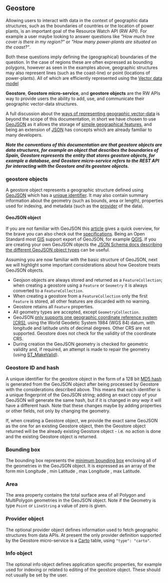 ## Geostore

Allowing users to interact with data in the context of geographic data structures, such as the boundaries of countries or the location of power plants, is an important goal of the Resource Watch API (RW API). For example a user maybe looking to answer questions like *"How much tree cover is there in my region?"* or *"How many power-plants are situated on the coast?"*.

Both these questions imply defining the (geographical) boundaries of the question. In the case of regions these are often expressed as bounding polygons, however as seen in the examples above, geographic structures may also represent lines (such as the coast-line) or point (locations of power-plants). All of which are efficiently represented using the [Vector data model](https://www.spatialpost.com/raster-vector-data-model/)  

**Geostore**, **Geostore micro-service**, and **geostore objects** are the RW APIs way to provide users the ability to add, use, and communicate their geographic vector-data structures.

A full discussion about the [ways of representing geographic vector-data](https://en.wikipedia.org/wiki/Comparison_of_GIS_vector_file_formats) is beyond the scope of this documentation, in short we have chosen to use [GeoJSON](https://en.wikipedia.org/wiki/GeoJSON) as it allows the storage of [simple geographical features](https://en.wikipedia.org/wiki/Simple_Features), and being an extension of [JSON](https://es.wikipedia.org/wiki/JSON) has concepts which are already familiar to many developers.

***Note the conventions of this documentation are that geostore objects are data structures, for example an object that describes the boundaries of Spain, Geostore represents the entity that stores geostore objects, for example a database, and Geostore micro-service refers to the REST API for interacting with the Geostore and its geostore objects.***

### geostore objects

A geostore object represents a geographic structure defined using [GeoJSON](#geojson-object) which has a [unique identifier](#geostore-id-and-hash). It may also contain summary information about the geometry (such as bounds, area or length), properties used for indexing, and metadata (such as the [provider](#provider-object) of the data).

#### GeoJSON object

If you are not familiar with GeoJSON this [article](https://developer.here.com/blog/an-introduction-to-geojson) gives a quick overview, for the brave you can also check out the [specifications](https://geojson.org/). Being an Open Standard most [GIS](https://en.wikipedia.org/wiki/Geographic_information_system) support export of GeoJSON, for example [QGIS](https://en.wikipedia.org/wiki/QGIS). If you are creating your own GeoJSON objects the [JSON Schema docs describing the different GeoJSON object types](https://github.com/geojson/schema) can be useful.

Assuming you are now familiar with the basic structure of GeoJSON, next we will highlight some important considerations about how Geostore treats GeoJSON objects.

- Geojson objects are always stored and returned as a `FeatureCollection`; when creating a geostore using a `Feature` or `Geometry` it is always converted to a `FeatureCollection`.
- When creating a geostore from a `FeatureCollection` only the first `Feature` is stored, all other features are discarded with no warning.
- Geostore retains all `Feature` properties.
- All geometry types are accepted, except `GeometryCollection`.
- GeoJSON [only supports one geographic coordinate reference system [CRS]](https://tools.ietf.org/html/rfc7946#section-4), using the World Geodetic System 1984 (WGS 84) datum, with longitude and latitude units of decimal degrees. Other CRS are not supported. Geostore does not check for the validity of the coordinate CRS.
- During creation the GeoJSON geometry is checked for geometric validity and, if required, an attempt is made to repair the geometry (using [ST_MakeValid](https://postgis.net/docs/ST_MakeValid.html)).

### Geostore ID and hash

A unique identifier for the geostore object in the form of a 128 bit [MD5 hash](https://en.wikipedia.org/wiki/MD5) is generated from the GeoJSON object after being processed by Geostore with the considerations described above. This means that each identifier is a unique fingerprint of the GeoJSON string; adding an exact copy of your GeoJSON will generate the same hash, but if it is changed in *any way* it will have a different hash. Note that these changes maybe by adding properties or other fields, not only by changing the geometry.

If, when creating a Geostore object, we provide the exact same GeoJSON as the one for an existing Geostore object, then the Geostore object returned will be the already existing Geostore object - i.e. no action is done and the existing Geostore object is returned.

### Bounding box

The bounding box represents the [minimum bounding box](https://en.wikipedia.org/wiki/Minimum_bounding_box) enclosing all of the geometries in the GeoJSON object. It is expressed as an array of the form min Longitude , min Latitude , max Longitude , max Latitude.

### Area

The area property contains the total surface area of all Polygon and MultiPolygon geometries in the GeoJSON object. Note if the Geometry is type `Point` or `LineString` a value of zero is given.

### Provider object

The optional provider object defines information used to fetch geographic structures from data APIs. At present the only provider definition supported by the Geostore micro-service is a [Carto](https://carto.com/) table, using `"type": "carto"`.

### Info object

The optional info object defines application specific properties, for example used for indexing or related to editing of the geostore object. These should not usually be set by the user.
